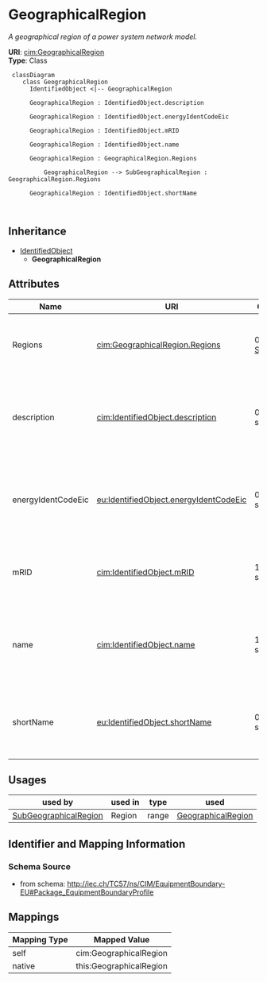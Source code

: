 # GeographicalRegion


_A geographical region of a power system network model._





**URI**: [cim:GeographicalRegion](http://iec.ch/TC57/CIM100#GeographicalRegion)<br />
**Type**: Class




```mermaid
 classDiagram
    class GeographicalRegion
      IdentifiedObject <|-- GeographicalRegion
      
      GeographicalRegion : IdentifiedObject.description
        
      GeographicalRegion : IdentifiedObject.energyIdentCodeEic
        
      GeographicalRegion : IdentifiedObject.mRID
        
      GeographicalRegion : IdentifiedObject.name
        
      GeographicalRegion : GeographicalRegion.Regions
        
          GeographicalRegion --> SubGeographicalRegion : GeographicalRegion.Regions
        
      GeographicalRegion : IdentifiedObject.shortName
        
      
```





## Inheritance
* [IdentifiedObject](IdentifiedObject.md)
    * **GeographicalRegion**



## Attributes


| Name | URI | Cardinality and Range | Description | Inheritance |
| ---  | --- | --- | --- | --- |
| Regions | [cim:GeographicalRegion.Regions](http://iec.ch/TC57/CIM100#GeographicalRegion.Regions) | 0..* <br />  [SubGeographicalRegion](SubGeographicalRegion.md)  | All sub-geographical regions within this geographical region | direct |
| description | [cim:IdentifiedObject.description](http://iec.ch/TC57/CIM100#IdentifiedObject.description) | 0..1 <br />  string  | The description is a free human readable text describing or naming the object | [IdentifiedObject](IdentifiedObject.md) |
| energyIdentCodeEic | [eu:IdentifiedObject.energyIdentCodeEic](http://iec.ch/TC57/CIM100-European#IdentifiedObject.energyIdentCodeEic) | 0..1 <br />  string  | The attribute is used for an exchange of the EIC code (Energy identification ... | [IdentifiedObject](IdentifiedObject.md) |
| mRID | [cim:IdentifiedObject.mRID](http://iec.ch/TC57/CIM100#IdentifiedObject.mRID) | 1..1 <br />  string  | Master resource identifier issued by a model authority | [IdentifiedObject](IdentifiedObject.md) |
| name | [cim:IdentifiedObject.name](http://iec.ch/TC57/CIM100#IdentifiedObject.name) | 1..1 <br />  string  | The name is any free human readable and possibly non unique text naming the o... | [IdentifiedObject](IdentifiedObject.md) |
| shortName | [eu:IdentifiedObject.shortName](http://iec.ch/TC57/CIM100-European#IdentifiedObject.shortName) | 0..1 <br />  string  | The attribute is used for an exchange of a human readable short name with len... | [IdentifiedObject](IdentifiedObject.md) |





## Usages

| used by | used in | type | used |
| ---  | --- | --- | --- |
| [SubGeographicalRegion](SubGeographicalRegion.md) | Region | range | [GeographicalRegion](GeographicalRegion.md) |






## Identifier and Mapping Information







### Schema Source


* from schema: http://iec.ch/TC57/ns/CIM/EquipmentBoundary-EU#Package_EquipmentBoundaryProfile





## Mappings

| Mapping Type | Mapped Value |
| ---  | ---  |
| self | cim:GeographicalRegion |
| native | this:GeographicalRegion |




